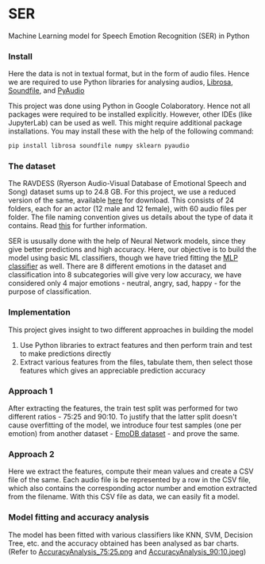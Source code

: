 # SER
Machine Learning model for Speech Emotion Recognition (SER) in Python

### Install
Here the data is not in textual format, but in the form of audio files. Hence we are required to use Python libraries for analysing audios, [Librosa](https://librosa.org/doc/latest/index.html), [Soundfile](https://pypi.org/project/SoundFile/), and [PyAudio](https://pypi.org/project/PyAudio/)

This project was done using Python in Google Colaboratory. Hence not all packages were required to be installed explicitly. However, other IDEs (like JupyterLab) can be used as well. This might require additional package installations.
You may install these with the help of the following command:
```bash
pip install librosa soundfile numpy sklearn pyaudio
```

### The dataset
The RAVDESS (Ryerson Audio-Visual Database of Emotional Speech and Song) dataset sums up to 24.8 GB. For this project, we use a reduced version of the same, available [here](https://drive.google.com/file/d/1wWsrN2Ep7x6lWqOXfr4rpKGYrJhWc8z7/view) for download. This consists of 24 folders, each for an actor (12 male and 12 female), with 60 audio files per folder. The file naming convention gives us details about the type of data it contains. Read [this](https://zenodo.org/record/1188976#.YLYRzybhVpk) for further information.

SER is ususally done with the help of Neural Network models, since they give better predictions and high accuracy. Here, our objective is to build the model using basic ML classifiers, though we have tried fitting the [MLP classifier](https://scikit-learn.org/stable/modules/generated/sklearn.neural_network.MLPClassifier.html) as well. There are 8 different emotions in the dataset and classification into 8 subcategories will give very low accuracy, we have considered only 4 major emotions - neutral, angry, sad, happy - for the purpose of classification.

### Implementation
This project gives insight to two different approaches in building the model
1. Use Python libraries to extract features and then perform train and test to make predictions directly
2. Extract various features from the files, tabulate them, then select those features which gives an appreciable prediction accuracy

### Approach 1
After extracting the features, the train test split was performed for two different ratios - 75:25 and 90:10. To justify that the latter split doesn't cause overfitting of the model, we introduce four test samples (one per emotion) from another dataset - [EmoDB dataset](https://www.kaggle.com/piyushagni5/berlin-database-of-emotional-speech-emodb) - and prove the same.

### Approach 2
Here we extract the features, compute their mean values and create a CSV file of the same. Each audio file is be represented by a row in the CSV file, which also contains the corresponding actor number and emotion extracted from the filename. With this CSV file as data, we can easily fit a model.

### Model fitting and accuracy analysis
The model has been fitted with various classifiers like KNN, SVM, Decision Tree, etc. and the accuracy obtained has been analysed as bar charts. (Refer to [AccuracyAnalysis_75:25.png](https://github.com/naveena-as/SER/blob/main/analysis/AccuracyAnalysis_75:25.png) and [AccuracyAnalysis_90:10.jpeg](https://github.com/naveena-as/SER/blob/main/analysis/AccuracyAnalysis_90:10.jpeg))
